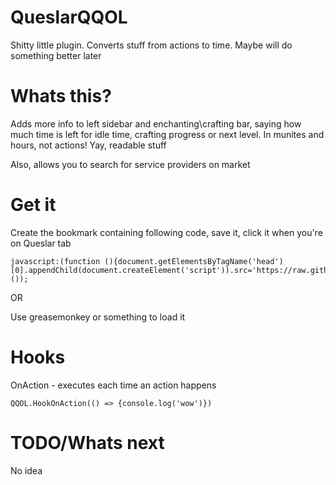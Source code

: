 # QueslarQQOL
Shitty little plugin. Converts stuff from actions to time. Maybe will do something better later

# Whats this?
Adds more info to left sidebar and enchanting\crafting bar, saying how much time is left for idle time, crafting progress or next level. In munites and hours, not actions! Yay, readable stuff

Also, allows you to search for service providers on market

# Get it
Create the bookmark containing following code, save it, click it when you're on Queslar tab
```
javascript:(function (){document.getElementsByTagName('head')[0].appendChild(document.createElement('script')).src='https://raw.githubusercontent.com/CountTo25/QueslarQQOL/master/main.js';}());
```
OR

Use greasemonkey or something to load it
# Hooks
OnAction - executes each time an action happens
```
QQOL.HookOnAction(() => {console.log('wow')})
```

# TODO/Whats next
No idea
